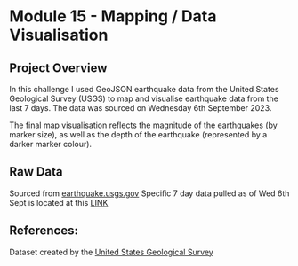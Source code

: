 # Module 15 - Mapping / Data Visualisation 

## Project Overview

In this challenge I used GeoJSON earthquake data from the United States Geological Survey (USGS) to map and visualise earthquake data from the last 7 days.
The data was sourced on Wednesday 6th September 2023.

The final map visualisation reflects the magnitude of the earthquakes (by marker size), as well as the depth of the earthquake (represented by a darker marker colour). 

## Raw Data
Sourced from [earthquake.usgs.gov](https://earthquake.usgs.gov/earthquakes/feed/v1.0/geojson.php)
Specific 7 day data pulled as of Wed 6th Sept is located at this [LINK](https://earthquake.usgs.gov/earthquakes/feed/v1.0/summary/all_week.geojson)

## References:
Dataset created by the [United States Geological Survey](https://earthquake.usgs.gov/earthquakes/feed/v1.0/geojson.php)
